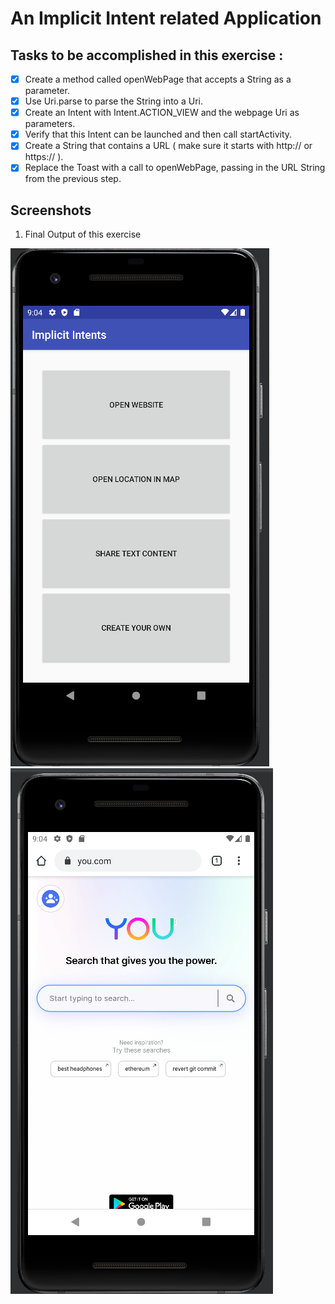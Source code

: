 # An Implicit Intent related Application

## Tasks to be accomplished in this exercise :
- [x] Create a method called openWebPage that accepts a String as a parameter.
- [x] Use Uri.parse to parse the String into a Uri.
- [x] Create an Intent with Intent.ACTION_VIEW and the webpage Uri as parameters.
- [x] Verify that this Intent can be launched and then call startActivity.
- [x] Create a String that contains a URL ( make sure it starts with http:// or https:// ).
- [x] Replace the Toast with a call to openWebPage, passing in the URL String from the previous step.

## Screenshots
1. Final Output of this exercise

![img1](https://github.com/kuluruvineeth/CoreAndroidConcepts/blob/4b.1-OpenWebPage/Screenshots/img.png)
![img2](https://github.com/kuluruvineeth/CoreAndroidConcepts/blob/4b.1-OpenWebPage/Screenshots/img_1.png)
